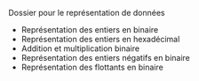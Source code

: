 Dossier pour le représentation de données

- Représentation des entiers en binaire
- Représentation des entiers en hexadécimal
- Addition et multiplication binaire
- Représentation des entiers négatifs en binaire
- Représentation des flottants en binaire
